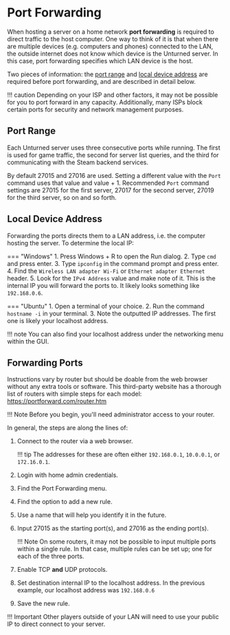 # Port Forwarding

When hosting a server on a home network __port forwarding__ is required to direct traffic to the host computer. One way to think of it is that when there are multiple devices (e.g. computers and phones) connected to the LAN, the outside internet does not know which device is the Unturned server. In this case, port forwarding specifies which LAN device is the host.

Two pieces of information: the [port range](#port-range) and [local device address](#local-device-address) are required before port forwarding, and are described in detail below.

!!! caution
    Depending on your ISP and other factors, it may not be possible for you to port forward in any capacity. Additionally, many ISPs block certain ports for security and network management purposes.

## Port Range

Each Unturned server uses three consecutive ports while running. The first is used for game traffic, the second for server list queries, and the third for communicating with the Steam backend services.

By default 27015 and 27016 are used. Setting a different value with the `Port` command uses that value and value + 1. Recommended `Port` command settings are 27015 for the first server, 27017 for the second server, 27019 for the third server, so on and so forth.

## Local Device Address

Forwarding the ports directs them to a LAN address, i.e. the computer hosting the server. To determine the local IP:

=== "Windows"
    1. Press Windows + R to open the Run dialog.
    2. Type `cmd` and press enter.
    3. Type `ipconfig` in the command prompt and press enter.
    4. Find the `Wireless LAN adapter Wi-Fi` or `Ethernet adapter Ethernet` header.
    5. Look for the `IPv4 Address` value and make note of it. This is the internal IP you will forward the ports to. It likely looks something like `192.168.0.6`.

=== "Ubuntu"
    1. Open a terminal of your choice.
    2. Run the command `hostname -i` in your terminal.
    3. Note the outputted IP addresses. The first one is likely your localhost address.

!!! note
    You can also find your localhost address under the networking menu within the GUI.

## Forwarding Ports

Instructions vary by router but should be doable from the web browser without any extra tools or software. This third-party website has a thorough list of routers with simple steps for each model: <https://portforward.com/router.htm>

!!! Note
    Before you begin, you'll need administrator access to your router.

In general, the steps are along the lines of:

1. Connect to the router via a web browser.

    !!! tip
        The addresses for these are often either `192.168.0.1`, `10.0.0.1`, or `172.16.0.1`.

2. Login with home admin credentials.
3. Find the Port Forwarding menu.
4. Find the option to add a new rule.
5. Use a name that will help you identify it in the future.
6. Input 27015 as the starting port(s), and 27016 as the ending port(s).

    !!! Note
        On some routers, it may not be possible to input multiple ports within a single rule. In that case, multiple rules can be set up; one for each of the three ports.

7. Enable TCP **and** UDP protocols.
8. Set destination internal IP to the localhost address. In the previous example, our localhost address was `192.168.0.6`
9. Save the new rule.

!!! Important
    Other players outside of your LAN will need to use your public IP to direct connect to your server.
